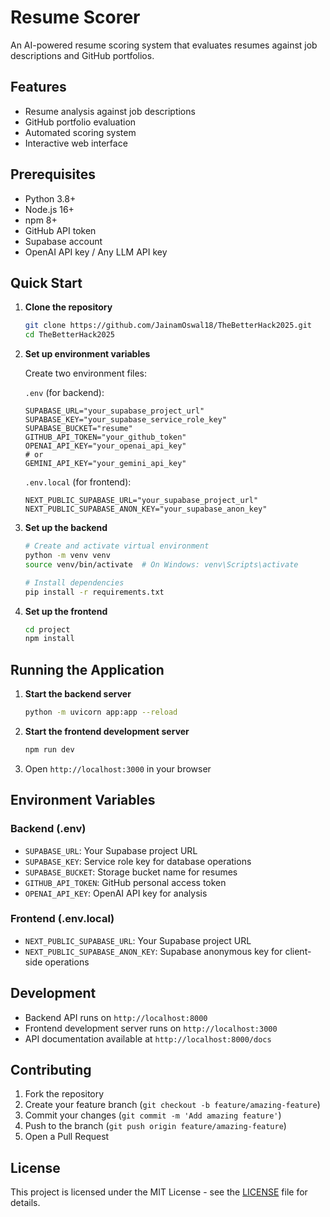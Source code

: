 # Resume Scorer

An AI-powered resume scoring system that evaluates resumes against job descriptions and GitHub portfolios.

## Features

- Resume analysis against job descriptions
- GitHub portfolio evaluation
- Automated scoring system
- Interactive web interface

## Prerequisites

- Python 3.8+
- Node.js 16+
- npm 8+
- GitHub API token
- Supabase account
- OpenAI API key / Any LLM API key

## Quick Start

1. **Clone the repository**
   ```bash
   git clone https://github.com/JainamOswal18/TheBetterHack2025.git
   cd TheBetterHack2025
   ```

2. **Set up environment variables**

   Create two environment files:

   `.env` (for backend):
   ```env
   SUPABASE_URL="your_supabase_project_url"
   SUPABASE_KEY="your_supabase_service_role_key"
   SUPABASE_BUCKET="resume"
   GITHUB_API_TOKEN="your_github_token"
   OPENAI_API_KEY="your_openai_api_key"
   # or
   GEMINI_API_KEY="your_gemini_api_key"
   ```

   `.env.local` (for frontend):
   ```env
   NEXT_PUBLIC_SUPABASE_URL="your_supabase_project_url"
   NEXT_PUBLIC_SUPABASE_ANON_KEY="your_supabase_anon_key"
   ```

3. **Set up the backend**
   ```bash
   # Create and activate virtual environment
   python -m venv venv
   source venv/bin/activate  # On Windows: venv\Scripts\activate
   
   # Install dependencies
   pip install -r requirements.txt
   ```

4. **Set up the frontend**
   ```bash
   cd project
   npm install
   ```

## Running the Application

1. **Start the backend server**
   ```bash
   python -m uvicorn app:app --reload
   ```

2. **Start the frontend development server**
   ```bash
   npm run dev
   ```

3. Open `http://localhost:3000` in your browser

## Environment Variables

### Backend (.env)
- `SUPABASE_URL`: Your Supabase project URL
- `SUPABASE_KEY`: Service role key for database operations
- `SUPABASE_BUCKET`: Storage bucket name for resumes
- `GITHUB_API_TOKEN`: GitHub personal access token
- `OPENAI_API_KEY`: OpenAI API key for analysis

### Frontend (.env.local)
- `NEXT_PUBLIC_SUPABASE_URL`: Your Supabase project URL
- `NEXT_PUBLIC_SUPABASE_ANON_KEY`: Supabase anonymous key for client-side operations

## Development

- Backend API runs on `http://localhost:8000`
- Frontend development server runs on `http://localhost:3000`
- API documentation available at `http://localhost:8000/docs`

## Contributing

1. Fork the repository
2. Create your feature branch (`git checkout -b feature/amazing-feature`)
3. Commit your changes (`git commit -m 'Add amazing feature'`)
4. Push to the branch (`git push origin feature/amazing-feature`)
5. Open a Pull Request

## License

This project is licensed under the MIT License - see the [LICENSE](LICENSE) file for details.